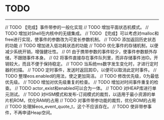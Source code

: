 # TODO
---------
// TODO 【完成】事件带参的一般化实现
// TODO 增加平面状态机模式。
// TODO 增加对Shell在内核中的无缝集成。
// TODO 【完成】可以考虑对malloc和free进行实现，使事件的参数改为可变长参数机制。
// TODO 添加返回历史状态的功能
// TODO 增加进入低功耗状态的功能
// TODO 优化事件的存储机制，以便减少系统开销，增强健壮性。
//      01  由于携带参数的事件较少，使事件参数额外存储，不跟随事件本身。
//      02  将事件直接存在事件队列里，而非存储事件池ID。开销较大，而且不便于保持稳定。
// TODO 当系统ms数字发生变化时，才进行定时器的扫描。
// TODO 定时事件，发送时返回其ID，以便可以取消此定时事件。
// TODO 整理eos.enabled的用法，使之更加简洁。
// TODO 修改优先级，0为最低优先级。
// TODO 增加对优先级重复的检查。
// TODO 增加对时间事件重复的检查。
// TODO actor_exist和enabled可以合为一体。
// TODO 对HEAP库进行单元测试。
// TODO 对HSM模式和发布-订阅模式的裁剪，以适用于最小资源的单片机ROM，优化RAM的占用
// TODO 对事件带参功能的裁剪，优化ROM的占用
// TODO 处理掉eos_event_quote_t，这个不应该存在。
// TODO 使非带参事件，不再申请Heap空间。